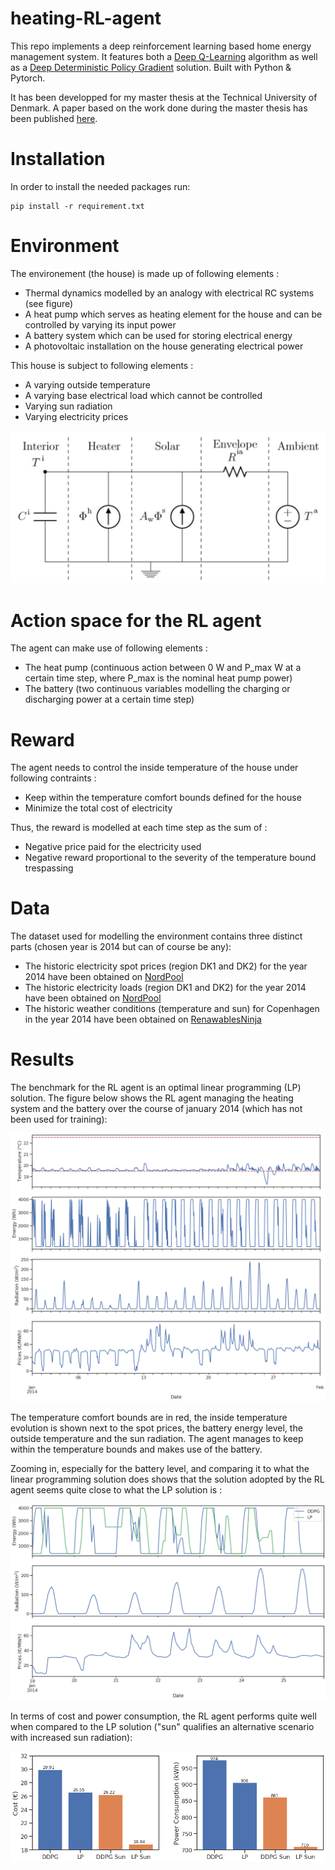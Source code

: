 # heating-RL-agent


This repo implements a deep reinforcement learning based home energy management system. It features both a [Deep Q-Learning](https://arxiv.org/abs/1312.5602) algorithm as well as a [Deep Deterministic Policy Gradient](https://arxiv.org/abs/1509.02971) solution. Built with Python & Pytorch.


It has been developped for my master thesis at the Technical University of Denmark.
A paper based on the work done during the master thesis has been published [here](https://doi.org/10.1145/3427773.3427862).


# Installation

In order to install the needed packages run:
```
pip install -r requirement.txt
```


# Environment

The environement (the house) is made up of following elements :

* Thermal dynamics modelled by an analogy with electrical RC systems (see figure)
* A heat pump which serves as heating element for the house and can be controlled by varying its input power
* A battery system which can be used for storing electrical energy
* A photovoltaic installation on the house generating electrical power

This house is subject to following elements :

* A varying outside temperature
* A varying base electrical load which cannot be controlled
* Varying sun radiation
* Varying electricity prices

![](/images/Ti.PNG)

# Action space for the RL agent

The agent can make use of following elements :
* The heat pump (continuous action between 0 W and P_max W at a certain time step, where P_max is the nominal heat pump power)
* The battery (two continuous variables modelling the charging or discharging power at a certain time step)

# Reward

The agent needs to control the inside temperature of the house under following contraints :

* Keep within the temperature comfort bounds defined for the house
* Minimize the total cost of electricity

Thus, the reward is modelled at each time step as the sum of :

* Negative price paid for the electricity used
* Negative reward proportional to the severity of the temperature bound trespassing


# Data

The dataset used for modelling the environment contains three distinct parts (chosen year is 2014 but can of course be any):
* The historic electricity spot prices (region DK1 and DK2) for the year 2014 have been obtained on [NordPool](https://www.nordpoolgroup.com)
* The historic electricity loads (region DK1 and DK2) for the year 2014 have been obtained on [NordPool](https://www.nordpoolgroup.com)
* The historic weather conditions (temperature and sun) for Copenhagen in the year 2014 have been obtained on [RenawablesNinja](https://www.renewables.ninja/)


# Results

The benchmark for the RL agent is an optimal linear programming (LP) solution.
The figure below shows the RL agent managing the heating system and the battery over the course of january 2014 (which has not been used for training):

![](/images/DDPG_storage_eval.png)

The temperature comfort bounds are in red, the inside temperature evolution is shown next to the spot prices, the battery energy level, the outside temperature and the sun radiation. The agent manages to keep within the temperature bounds and makes use of the battery.

Zooming in, especially for the battery level, and comparing it to what the linear programming solution does shows that the solution adopted by the RL agent seems quite close to what the LP solution is :

![](/images/DDPG_storage_power_zoom_profile.png)

In terms of cost and power consumption, the RL agent performs quite well when compared to the LP solution ("sun" qualifies an alternative scenario with increased sun radiation):

![](/images/comparing_ddpg_vs_lp.png)